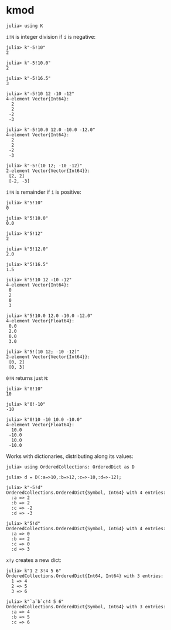 # kmod

    julia> using K

`i!N` is integer division if `i` is negative:

    julia> k"-5!10"
    2

    julia> k"-5!10.0"
    2

    julia> k"-5!16.5"
    3

    julia> k"-5!10 12 -10 -12"
    4-element Vector{Int64}:
      2
      2
     -2
     -3

    julia> k"-5!10.0 12.0 -10.0 -12.0"
    4-element Vector{Int64}:
      2
      2
     -2
     -3

    julia> k"-5!(10 12; -10 -12)"
    2-element Vector{Vector{Int64}}:
     [2, 2]
     [-2, -3]

`i!N` is remainder if `i` is positive:

    julia> k"5!10"
    0

    julia> k"5!10.0"
    0.0

    julia> k"5!12"
    2

    julia> k"5!12.0"
    2.0

    julia> k"5!16.5"
    1.5

    julia> k"5!10 12 -10 -12"
    4-element Vector{Int64}:
     0
     2
     0
     3

    julia> k"5!10.0 12.0 -10.0 -12.0"
    4-element Vector{Float64}:
     0.0
     2.0
     0.0
     3.0

    julia> k"5!(10 12; -10 -12)"
    2-element Vector{Vector{Int64}}:
     [0, 2]
     [0, 3]

`0!N` returns just `N`:

    julia> k"0!10"
    10

    julia> k"0!-10"
    -10

    julia> k"0!10 -10 10.0 -10.0"
    4-element Vector{Float64}:
      10.0
     -10.0
      10.0
     -10.0

Works with dictionaries, distributing along its values:

    julia> using OrderedCollections: OrderedDict as D

    julia> d = D(:a=>10,:b=>12,:c=>-10,:d=>-12);

    julia> k"-5!d"
    OrderedCollections.OrderedDict{Symbol, Int64} with 4 entries:
      :a => 2
      :b => 2
      :c => -2
      :d => -3

    julia> k"5!d"
    OrderedCollections.OrderedDict{Symbol, Int64} with 4 entries:
      :a => 0
      :b => 2
      :c => 0
      :d => 3

`x!y` creates a new dict:

    julia> k"1 2 3!4 5 6"
    OrderedCollections.OrderedDict{Int64, Int64} with 3 entries:
      1 => 4
      2 => 5
      3 => 6

    julia> k"`a`b`c!4 5 6"
    OrderedCollections.OrderedDict{Symbol, Int64} with 3 entries:
      :a => 4
      :b => 5
      :c => 6
